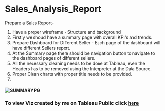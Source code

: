 # Sales_Analysis_Report
Prepare a Sales Report-  

1. Have a proper wireframe - Structure and background
2. Firstly we shoud have a summary page with overall KPI's and trends.
3. Prepare Dashboard for Different Seller - Each page
of the dashboard will have different Sellers report.
4. At the Summary page there should be navigation button to 
navigate to the dashboard pages of different sellers.
5. All the necessary cleaning needs to be done at Tableau, even the
Headers has to be removed using the Interpreter at the Data Source.
6. Proper Clean charts with proper title needs to be provided.
7. 
#### ![SUMMARY PG](https://github.com/sneha14sawant/Sales_Analysis_Report/assets/128956551/44b24afd-8348-4000-8569-b1e353c9cf78)
### To view Viz created by me on Tableau Public click [here](https://public.tableau.com/app/profile/sneha.sawant/viz/salesanalysis_16830383062930/SUMMARYPG)
